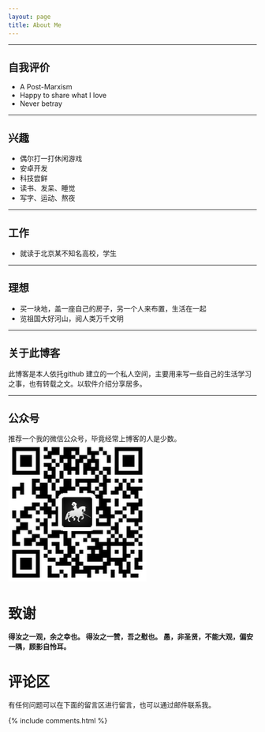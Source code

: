 ```yaml
---
layout: page
title: About Me
---
```



---
## 自我评价
* A Post-Marxism  
* Happy to share what I love
* Never betray

---
## 兴趣

* 偶尔打一打休闲游戏
* 安卓开发
* 科技尝鲜
* 读书、发呆、睡觉
* 写字、运动、熬夜

---
## 工作

* 就读于北京某不知名高校，学生


---
## 理想

* 买一块地，盖一座自己的房子，另一个人来布置，生活在一起
* 览祖国大好河山，阅人类万千文明

---
## 关于此博客

此博客是本人依托github 建立的一个私人空间，主要用来写一些自己的生活学习之事，也有转载之文。以软件介绍分享居多。

---
## 公众号
推荐一个我的微信公众号，毕竟经常上博客的人是少数。
![](/images/wechatgrp.png)

# 致谢
  **得汝之一观，余之幸也。
  得汝之一赞，吾之慰也。
  愚，非圣贤，不能大观，偏安一隅，顾影自怜耳。**

# 评论区

有任何问题可以在下面的留言区进行留言，也可以通过邮件联系我。



{% include comments.html %}
